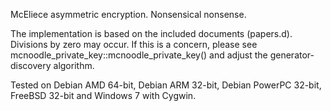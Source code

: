 McEliece asymmetric encryption. Nonsensical nonsense.

The implementation is based on the included documents (papers.d). Divisions
by zero may occur. If this is a concern, please see
mcnoodle_private_key::mcnoodle_private_key() and adjust the
generator-discovery algorithm.

Tested on Debian AMD 64-bit, Debian ARM 32-bit, Debian PowerPC 32-bit,
FreeBSD 32-bit and Windows 7 with Cygwin.
